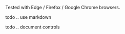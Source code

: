 Tested with Edge / Firefox / Google Chrome browsers.

todo .. use markdown

todo .. document controls